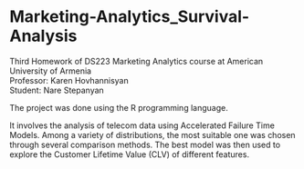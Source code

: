 ﻿# Marketing-Analytics_Survival-Analysis

Third Homework of DS223 Marketing Analytics course at American University of Armenia  
Professor: Karen Hovhannisyan  
Student: Nare Stepanyan  

The project was done using the R programming language. 

It involves the analysis of telecom data using Accelerated Failure Time Models. Among a variety of distributions, the most suitable one was chosen through several comparison methods. The best model was then used to explore the Customer Lifetime Value (CLV) of different features.
